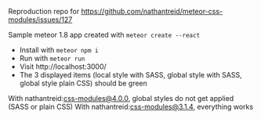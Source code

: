 Reproduction repo for https://github.com/nathantreid/meteor-css-modules/issues/127

Sample meteor 1.8 app created with `meteor create --react`

- Install with `meteor npm i`
- Run with `meteor run`
- Visit http://localhost:3000/
- The 3 displayed items (local style with SASS, global style with SASS, global style plain CSS) should be green 

With nathantreid:css-modules@4.0.0, global styles do not get applied (SASS or plain CSS)
With nathantreid:css-modules@3.1.4, everything works
 
